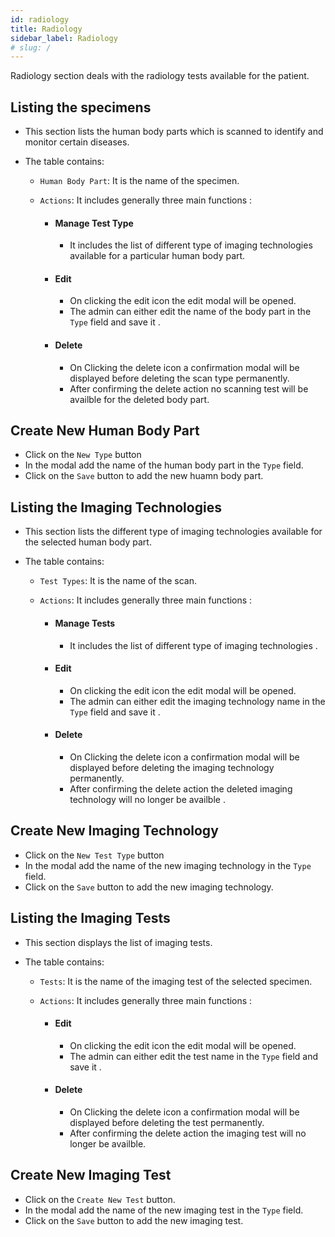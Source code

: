```yaml
---
id: radiology
title: Radiology
sidebar_label: Radiology
# slug: /
---
```


Radiology section deals with the radiology tests available for the patient.

## Listing the specimens

- This section lists the human body parts which is scanned to identify and monitor certain diseases.
- The table contains:

  - `Human Body Part`: It is the name of the specimen.
  - `Actions`: It includes generally three main functions :

    - #### Manage Test Type
      - It includes the list of different type of imaging technologies available for a particular human body part.
    - #### Edit

      - On clicking the edit icon the edit modal will be opened.
      - The admin can either edit the name of the body part in the `Type` field and save it .

    - #### Delete
      - On Clicking the delete icon a confirmation modal will be displayed before deleting the scan type permanently.
      - After confirming the delete action no scanning test will be availble for the deleted body part.

## Create New Human Body Part

- Click on the `New Type` button
- In the modal add the name of the human body part in the `Type` field.
- Click on the `Save` button to add the new huamn body part.

## Listing the Imaging Technologies

- This section lists the different type of imaging technologies available for the selected human body part.
- The table contains:

  - `Test Types`: It is the name of the scan.
  - `Actions`: It includes generally three main functions :

    - #### Manage Tests
      - It includes the list of different type of imaging technologies .
    - #### Edit

      - On clicking the edit icon the edit modal will be opened.
      - The admin can either edit the imaging technology name in the `Type` field and save it .

    - #### Delete
      - On Clicking the delete icon a confirmation modal will be displayed before deleting the imaging technology permanently.
      - After confirming the delete action the deleted imaging technology will no longer be availble .

## Create New Imaging Technology

- Click on the `New Test Type` button
- In the modal add the name of the new imaging technology in the `Type` field.
- Click on the `Save` button to add the new imaging technology.

## Listing the Imaging Tests

- This section displays the list of imaging tests.
- The table contains:

  - `Tests`: It is the name of the imaging test of the selected specimen.
  - `Actions`: It includes generally three main functions :

    - #### Edit

      - On clicking the edit icon the edit modal will be opened.
      - The admin can either edit the test name in the `Type` field and save it .

    - #### Delete
      - On Clicking the delete icon a confirmation modal will be displayed before deleting the test permanently.
      - After confirming the delete action the imaging test will no longer be availble.

## Create New Imaging Test

- Click on the `Create New Test` button.
- In the modal add the name of the new imaging test in the `Type` field.
- Click on the `Save` button to add the new imaging test.
